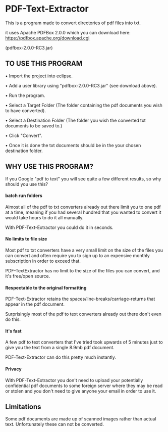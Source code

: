 # PDF-Text-Extractor

This is a program made to convert directories of pdf files into txt. 

it uses Apache PDFBox 2.0.0 which you can download here: https://pdfbox.apache.org/download.cgi 

(pdfbox-2.0.0-RC3.jar)

## TO USE THIS PROGRAM

• Import the project into eclipse.

• Add a user library using "pdfbox-2.0.0-RC3.jar" (see download above).

• Run the program.

• Select a Target Folder (The folder containing the pdf documents you wish to have converted).

• Select a Destination Folder (The folder you wish the converted txt documents to be saved to.)

• Click "Convert".

• Once it is done the txt documents should be in the your chosen destination folder.

## WHY USE THIS PROGRAM?

If you Google "pdf to text" you will see quite a few different results, so why should you use this?

#### batch run folders
  
Almost all of the pdf to txt converters already out there limit you to one pdf at a time, meaning if you had several hundred that you wanted to convert it would take hours to do it all manually.

With PDF-Text-Extractor you could do it in seconds.

#### No limits to file size

Most pdf to txt converters have a very small limit on the size of the files you can convert and often require you to sign up to an expensive monthly subscription in order to exceed that.

PDF-TextExtractor has no limit to the size of the files you can convert, and it's free/open source.

#### Respectable to the original formatting

PDF-Text-Extractor retains the spaces/line-breaks/carriage-returns that appear in the pdf document.

Surprisingly most of the pdf to text converters already out there don't even do this.

#### It's fast

A few pdf to text converters that I've tried took upwards of 5 minutes just to give you the text from a single 8.9mb pdf document.

PDF-Text-Extractor can do this pretty much instantly.

#### Privacy

With PDF-Text-Extractor you don't need to upload your potentially confidential pdf documents to some foreign server where they may be read or stolen and you don't need to give anyone your email in order to use it.

## Limitations
 
Some pdf documents are made up of scanned images rather than actual text. Unfortunately these can not be converted.








